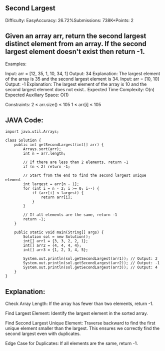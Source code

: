 ## Second Largest
Difficulty: EasyAccuracy: 26.72%Submissions: 738K+Points: 2
## Given an array arr, return the second largest distinct element from an array. If the second largest element doesn't exist then return -1.

Examples:

Input: arr = [12, 35, 1, 10, 34, 1]
Output: 34
Explanation: The largest element of the array is 35 and the second largest element is 34.
Input: arr = [10, 10]
Output: -1
Explanation: The largest element of the array is 10 and the second largest element does not exist..
Expected Time Complexity: O(n)
Expected Auxiliary Space: O(1)

Constraints:
2 ≤ arr.size() ≤ 105
1 ≤ arr[i] ≤ 105

## JAVA Code:
```
import java.util.Arrays;

class Solution {
    public int getSecondLargest(int[] arr) {
        Arrays.sort(arr);
        int n = arr.length;
        
        // If there are less than 2 elements, return -1
        if (n < 2) return -1;
        
        // Start from the end to find the second largest unique element
        int largest = arr[n - 1];
        for (int i = n - 2; i >= 0; i--) {
            if (arr[i] < largest) {
                return arr[i];
            }
        }
        
        // If all elements are the same, return -1
        return -1;
    }

    public static void main(String[] args) {
        Solution sol = new Solution();
        int[] arr1 = {3, 3, 2, 2, 1};
        int[] arr2 = {4, 4, 4, 4};
        int[] arr3 = {1, 2, 3, 4, 5};
        
        System.out.println(sol.getSecondLargest(arr1)); // Output: 2
        System.out.println(sol.getSecondLargest(arr2)); // Output: -1
        System.out.println(sol.getSecondLargest(arr3)); // Output: 4
    }
}

```

## Explanation:
Check Array Length: If the array has fewer than two elements, return -1.

Find Largest Element: Identify the largest element in the sorted array.

Find Second Largest Unique Element: Traverse backward to find the first unique element smaller than the largest. This ensures we correctly find the second largest even with duplicates.

Edge Case for Duplicates: If all elements are the same, return -1.
